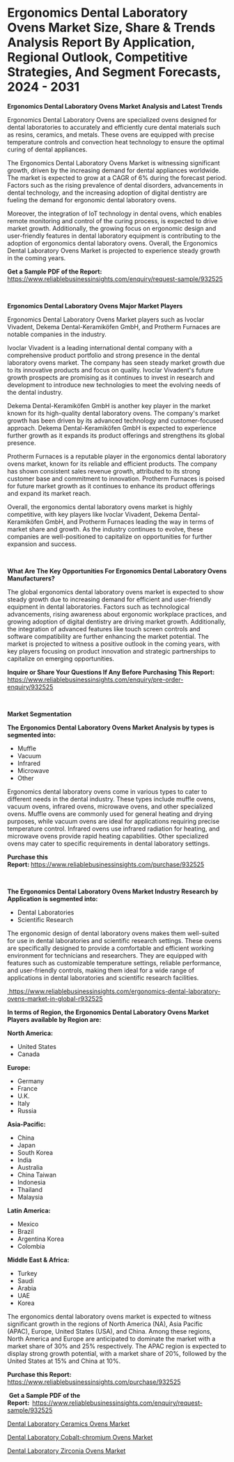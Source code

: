 <p><h1>Ergonomics Dental Laboratory Ovens Market Size, Share & Trends Analysis Report By Application, Regional Outlook, Competitive Strategies, And Segment Forecasts, 2024 - 2031</h1></p><p><strong>Ergonomics Dental Laboratory Ovens Market Analysis and Latest Trends</strong></p>
<p><p>Ergonomics Dental Laboratory Ovens are specialized ovens designed for dental laboratories to accurately and efficiently cure dental materials such as resins, ceramics, and metals. These ovens are equipped with precise temperature controls and convection heat technology to ensure the optimal curing of dental appliances. </p><p>The Ergonomics Dental Laboratory Ovens Market is witnessing significant growth, driven by the increasing demand for dental appliances worldwide. The market is expected to grow at a CAGR of 6% during the forecast period. Factors such as the rising prevalence of dental disorders, advancements in dental technology, and the increasing adoption of digital dentistry are fueling the demand for ergonomic dental laboratory ovens. </p><p>Moreover, the integration of IoT technology in dental ovens, which enables remote monitoring and control of the curing process, is expected to drive market growth. Additionally, the growing focus on ergonomic design and user-friendly features in dental laboratory equipment is contributing to the adoption of ergonomics dental laboratory ovens. Overall, the Ergonomics Dental Laboratory Ovens Market is projected to experience steady growth in the coming years.</p></p>
<p><strong>Get a Sample PDF of the Report:&nbsp;</strong> <a href="https://www.reliablebusinessinsights.com/enquiry/request-sample/932525">https://www.reliablebusinessinsights.com/enquiry/request-sample/932525</a></p>
<p>&nbsp;</p>
<p><strong>Ergonomics Dental Laboratory Ovens Major Market Players</strong></p>
<p><p>Ergonomics Dental Laboratory Ovens Market players such as Ivoclar Vivadent, Dekema Dental-Keramiköfen GmbH, and Protherm Furnaces are notable companies in the industry.</p><p>Ivoclar Vivadent is a leading international dental company with a comprehensive product portfolio and strong presence in the dental laboratory ovens market. The company has seen steady market growth due to its innovative products and focus on quality. Ivoclar Vivadent's future growth prospects are promising as it continues to invest in research and development to introduce new technologies to meet the evolving needs of the dental industry.</p><p>Dekema Dental-Keramiköfen GmbH is another key player in the market known for its high-quality dental laboratory ovens. The company's market growth has been driven by its advanced technology and customer-focused approach. Dekema Dental-Keramiköfen GmbH is expected to experience further growth as it expands its product offerings and strengthens its global presence.</p><p>Protherm Furnaces is a reputable player in the ergonomics dental laboratory ovens market, known for its reliable and efficient products. The company has shown consistent sales revenue growth, attributed to its strong customer base and commitment to innovation. Protherm Furnaces is poised for future market growth as it continues to enhance its product offerings and expand its market reach.</p><p>Overall, the ergonomics dental laboratory ovens market is highly competitive, with key players like Ivoclar Vivadent, Dekema Dental-Keramiköfen GmbH, and Protherm Furnaces leading the way in terms of market share and growth. As the industry continues to evolve, these companies are well-positioned to capitalize on opportunities for further expansion and success.</p></p>
<p>&nbsp;</p>
<p><strong>What Are The Key Opportunities For Ergonomics Dental Laboratory Ovens Manufacturers?</strong></p>
<p><p>The global ergonomics dental laboratory ovens market is expected to show steady growth due to increasing demand for efficient and user-friendly equipment in dental laboratories. Factors such as technological advancements, rising awareness about ergonomic workplace practices, and growing adoption of digital dentistry are driving market growth. Additionally, the integration of advanced features like touch screen controls and software compatibility are further enhancing the market potential. The market is projected to witness a positive outlook in the coming years, with key players focusing on product innovation and strategic partnerships to capitalize on emerging opportunities.</p></p>
<p><strong>Inquire or Share Your Questions If Any Before Purchasing This Report:</strong> <a href="https://www.reliablebusinessinsights.com/enquiry/pre-order-enquiry/932525">https://www.reliablebusinessinsights.com/enquiry/pre-order-enquiry/932525</a></p>
<p>&nbsp;</p>
<p><strong>Market Segmentation</strong></p>
<p><strong>The Ergonomics Dental Laboratory Ovens Market Analysis by types is segmented into:</strong></p>
<p><ul><li>Muffle</li><li>Vacuum</li><li>Infrared</li><li>Microwave</li><li>Other</li></ul></p>
<p><p>Ergonomics dental laboratory ovens come in various types to cater to different needs in the dental industry. These types include muffle ovens, vacuum ovens, infrared ovens, microwave ovens, and other specialized ovens. Muffle ovens are commonly used for general heating and drying purposes, while vacuum ovens are ideal for applications requiring precise temperature control. Infrared ovens use infrared radiation for heating, and microwave ovens provide rapid heating capabilities. Other specialized ovens may cater to specific requirements in dental laboratory settings.</p></p>
<p><strong>Purchase this Report:&nbsp;</strong><a href="https://www.reliablebusinessinsights.com/purchase/932525">https://www.reliablebusinessinsights.com/purchase/932525</a></p>
<p>&nbsp;</p>
<p><strong>The Ergonomics Dental Laboratory Ovens Market Industry Research by Application is segmented into:</strong></p>
<p><ul><li>Dental Laboratories</li><li>Scientific Research</li></ul></p>
<p><p>The ergonomic design of dental laboratory ovens makes them well-suited for use in dental laboratories and scientific research settings. These ovens are specifically designed to provide a comfortable and efficient working environment for technicians and researchers. They are equipped with features such as customizable temperature settings, reliable performance, and user-friendly controls, making them ideal for a wide range of applications in dental laboratories and scientific research facilities.</p></p>
<p><a href="https://www.reliablebusinessinsights.com/ergonomics-dental-laboratory-ovens-market-in-global-r932525">&nbsp;https://www.reliablebusinessinsights.com/ergonomics-dental-laboratory-ovens-market-in-global-r932525</a></p>
<p><strong>In terms of Region, the Ergonomics Dental Laboratory Ovens Market Players available by Region are:</strong></p>
<p>
    <p> <strong> North America: </strong>
        <ul>
            <li>United States</li>
            <li>Canada</li>
        </ul>
        </p> 
    <p> <strong> Europe: </strong>
        <ul>
            <li>Germany</li>
            <li>France</li>
            <li>U.K.</li>
            <li>Italy</li>
            <li>Russia</li>
        </ul>
        </p> 
    <p> <strong> Asia-Pacific: </strong>
        <ul>
            <li>China</li>
            <li>Japan</li>
            <li>South Korea</li>
            <li>India</li>
            <li>Australia</li>
            <li>China Taiwan</li>
            <li>Indonesia</li>
            <li>Thailand</li>
            <li>Malaysia</li>
        </ul>
        </p> 
    <p> <strong> Latin America: </strong>
        <ul>
            <li>Mexico</li>
            <li>Brazil</li>
            <li>Argentina Korea</li>
            <li>Colombia</li>
        </ul>
        </p> 
    <p> <strong> Middle East & Africa: </strong>
        <ul>
            <li>Turkey</li>
            <li>Saudi</li>
            <li>Arabia</li>
            <li>UAE</li>
            <li>Korea</li>
        </ul>
    </p>
    </p>
<p><p>The ergonomics dental laboratory ovens market is expected to witness significant growth in the regions of North America (NA), Asia Pacific (APAC), Europe, United States (USA), and China. Among these regions, North America and Europe are anticipated to dominate the market with a market share of 30% and 25% respectively. The APAC region is expected to display strong growth potential, with a market share of 20%, followed by the United States at 15% and China at 10%.</p></p>
<p><strong>Purchase this Report: </strong><a href="https://www.reliablebusinessinsights.com/purchase/932525">https://www.reliablebusinessinsights.com/purchase/932525</a></p>
<p>&nbsp;<strong>Get a Sample PDF of the Report:&nbsp;&nbsp;</strong><a href="https://www.reliablebusinessinsights.com/enquiry/request-sample/932525">https://www.reliablebusinessinsights.com/enquiry/request-sample/932525</a></p>
<p><strong></strong></p>
<p><p><a href="https://github.com/juniordelafrance/Market-Research-Report-List-4/blob/main/dental-laboratory-ceramics-ovens-market.md">Dental Laboratory Ceramics Ovens Market</a></p><p><a href="https://github.com/dlwlxxqs71/Market-Research-Report-List-1/blob/main/dental-laboratory-cobalt-chromium-ovens-market.md">Dental Laboratory Cobalt-chromium Ovens Market</a></p><p><a href="https://github.com/kaiserrayhan25/Market-Research-Report-List-2/blob/main/dental-laboratory-zirconia-ovens-market.md">Dental Laboratory Zirconia Ovens Market</a></p></p>